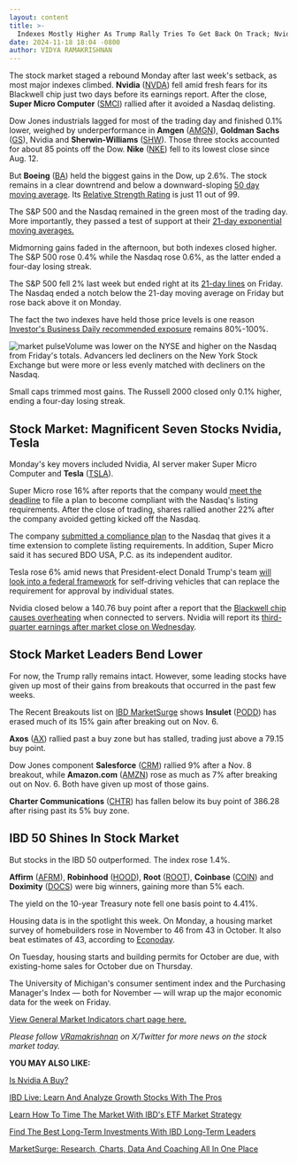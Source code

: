 ```yaml
---
layout: content
title: >-
  Indexes Mostly Higher As Trump Rally Tries To Get Back On Track; Nvidia Trips On Blackwell Fears	随着特朗普反弹试图重回正轨，指数大多走高;Nvidia 对 Blackwell 的担忧
date: 2024-11-18 18:04 -0800
author: VIDYA RAMAKRISHNAN
---
```






The stock market staged a rebound Monday after last week's setback, as most major indexes climbed. **Nvidia** ([NVDA](https://research.investors.com/quote.aspx?symbol=NVDA)) fell amid fresh fears for its Blackwell chip just two days before its earnings report. After the close, **Super Micro Computer** ([SMCI](https://research.investors.com/quote.aspx?symbol=SMCI)) rallied after it avoided a Nasdaq delisting.  


Dow Jones industrials lagged for most of the trading day and finished 0.1% lower, weighed by underperformance in **Amgen** ([AMGN](https://research.investors.com/quote.aspx?symbol=AMGN)), **Goldman Sachs** ([GS](https://research.investors.com/quote.aspx?symbol=GS)), Nvidia and **Sherwin-Williams** ([SHW](https://research.investors.com/quote.aspx?symbol=SHW)). Those three stocks accounted for about 85 points off the Dow. **Nike** ([NKE](https://research.investors.com/quote.aspx?symbol=NKE)) fell to its lowest close since Aug. 12.  




But **Boeing** ([BA](https://research.investors.com/quote.aspx?symbol=BA)) held the biggest gains in the Dow, up 2.6%. The stock remains in a clear downtrend and below a downward-sloping [50 day moving average](https://www.investors.com/how-to-invest/investors-corner/what-is-the-50-day-moving-average-when-to-buy-or-sell-growth-stocks/). Its [Relative Strength Rating](https://www.investors.com/how-to-invest/investors-corner/relative-strength-rating-stock-chart-analysis-helps-pick-outstanding-growth-stocks/) is just 11 out of 99.  


The S&P 500 and the Nasdaq remained in the green most of the trading day. More importantly, they passed a test of support at their [21-day exponential moving averages.](https://www.investors.com/how-to-invest/investors-corner/what-is-the-21-day-exponential-moving-average/)  


Midmorning gains faded in the afternoon, but both indexes closed higher. The S&P 500 rose 0.4% while the Nasdaq rose 0.6%, as the latter ended a four-day losing streak.  


The S&P 500 fell 2% last week but ended right at its [21-day lines](https://www.investors.com/how-to-invest/investors-corner/what-is-the-21-day-exponential-moving-average/) on Friday. The Nasdaq ended a notch below the 21-day moving average on Friday but rose back above it on Monday.  


The fact the two indexes have held those price levels is one reason [Investor's Business Daily recommended exposure](https://www.investors.com/how-to-invest/investors-corner/risk-management-in-the-stock-market-how-much-money-to-invest-now/) remains 80%-100%.  


![market pulse](https://www.investors.com/wp-content/uploads/2024/11/MP111824-213x300.jpg)Volume was lower on the NYSE and higher on the Nasdaq from Friday's totals. Advancers led decliners on the New York Stock Exchange but were more or less evenly matched with decliners on the Nasdaq.  


Small caps trimmed most gains. The Russell 2000 closed only 0.1% higher, ending a four-day losing streak.  


Stock Market: Magnificent Seven Stocks Nvidia, Tesla
----------------------------------------------------


Monday's key movers included Nvidia, AI server maker Super Micro Computer and **Tesla** ([TSLA](https://research.investors.com/quote.aspx?symbol=TSLA)).  


Super Micro rose 16% after reports that the company would [meet the deadline](https://www.investors.com/news/technology/smci-stock-super-micro-seeks-to-avoid-delisting/) to file a plan to become compliant with the Nasdaq's listing requirements. After the close of trading, shares rallied another 22% after the company avoided getting kicked off the Nasdaq.  


The company [submitted a compliance plan](https://ir.supermicro.com/news/news-details/2024/Supermicro-Announces-Appointment-of-BDO-USA-as-Independent-Auditor-and-Filing-of-Compliance-Plan-with-Nasdaq/default.aspx) to the Nasdaq that gives it a time extension to complete listing requirements. In addition, Super Micro said it has secured BDO USA, P.C. as its independent auditor.  



Tesla rose 6% amid news that President-elect Donald Trump's team [will look into a federal framework](https://www.investors.com/news/tesla-stocks-rises-team-trump-national-self-driving-rules/) for self-driving vehicles that can replace the requirement for approval by individual states.  


Nvidia closed below a 140.76 buy point after a report that the [Blackwell chip causes overheating](https://www.investors.com/news/technology/nvidia-stock-nvda-blackwell-overheating-ai/) when connected to servers. Nvidia will report its [third-quarter earnings after market close on Wednesday](https://www.investors.com/research/nvda-stock-is-nvidia-a-buy-2/).  


Stock Market Leaders Bend Lower
-------------------------------


For now, the Trump rally remains intact. However, some leading stocks have given up most of their gains from breakouts that occurred in the past few weeks.  


The Recent Breakouts list on [IBD MarketSurge](https://get.investors.com/marketsurge/?artProdLink=MarketSurge) shows **Insulet** ([PODD](https://research.investors.com/quote.aspx?symbol=PODD)) has erased much of its 15% gain after breaking out on Nov. 6.  


**Axos** ([AX](https://research.investors.com/quote.aspx?symbol=AX)) rallied past a buy zone but has stalled, trading just above a 79.15 buy point.  


Dow Jones component **Salesforce** ([CRM](https://research.investors.com/quote.aspx?symbol=CRM)) rallied 9% after a Nov. 8 breakout, while **Amazon.com** ([AMZN](https://research.investors.com/quote.aspx?symbol=AMZN)) rose as much as 7% after breaking out on Nov. 6. Both have given up most of those gains.  


**Charter Communications** ([CHTR](https://research.investors.com/quote.aspx?symbol=CHTR)) has fallen below its buy point of 386.28 after rising past its 5% buy zone.  


IBD 50 Shines In Stock Market
-----------------------------


But stocks in the IBD 50 outperformed. The index rose 1.4%.  


**Affirm** ([AFRM](https://research.investors.com/quote.aspx?symbol=AFRM)), **Robinhood** ([HOOD](https://research.investors.com/quote.aspx?symbol=HOOD)), **Root** ([ROOT](https://research.investors.com/quote.aspx?symbol=ROOT)), **Coinbase** ([COIN](https://research.investors.com/quote.aspx?symbol=COIN)) and **Doximity** ([DOCS](https://research.investors.com/quote.aspx?symbol=DOCS)) were big winners, gaining more than 5% each.  


The yield on the 10-year Treasury note fell one basis point to 4.41%.  


Housing data is in the spotlight this week. On Monday, a housing market survey of homebuilders rose in November to 46 from 43 in October. It also beat estimates of 43, according to [Econoday](https://research.investors.com/economic-calendar/?_gl=1*1iay3pk*_gcl_au*OTAzNDI2ODY3LjE3MjQyNTY4NDA.*_ga*MTQzMjcxNDIzMi4xNzMxNDE4OTMw*_ga_K2H7B9JRSS*MTczMTk1MDgyMi4zLjEuMTczMTk1MTg3My42MC4wLjA.).  


On Tuesday, housing starts and building permits for October are due, with existing-home sales for October due on Thursday.  


The University of Michigan's consumer sentiment index and the Purchasing Manager's Index — both for November — will wrap up the major economic data for the week on Friday.  


[View General Market Indicators chart page here.](https://www.investors.com/wp-content/uploads/2024/11/DailyGMI_111824.pdf) 


*Please follow [VRamakrishnan](https://twitter.com/IBD_VidyaR) on X/Twitter for more news on the stock market today.* 


**YOU MAY ALSO LIKE:** 


[Is Nvidia A Buy?](https://www.investors.com/research/nvda-stock-is-nvidia-a-buy/) 


[IBD Live: Learn And Analyze Growth Stocks With The Pros](https://shop.investors.com/offer/splashresponsive.aspx?id=IBD-Live&intcode=icmhpbrdcstmsg%7Ccms%7Cibdlive%7C2019%7C11%7Cibdlive%7Cna%7C707596&src=A00387A) 


[Learn How To Time The Market With IBD's ETF Market Strategy](https://www.investors.com/market-trend/ibds-etf-market-strategy/ibds-etf-market-strategy/) 


[Find The Best Long-Term Investments With IBD Long-Term Leaders](https://www.investors.com/research/ibd-long-term-leaders-screen) 


[MarketSurge: Research, Charts, Data And Coaching All In One Place](https://www.investors.com/product/marketsmith/) 




